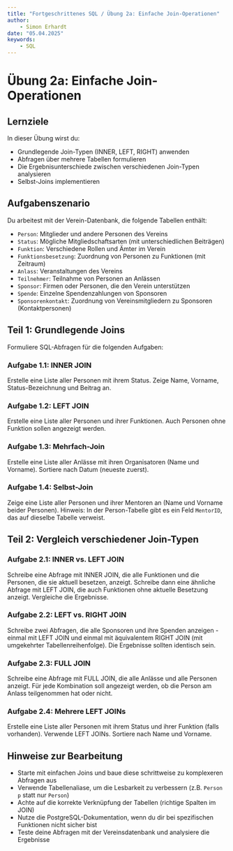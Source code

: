 ```yaml
---
title: "Fortgeschrittenes SQL / Übung 2a: Einfache Join-Operationen"
author: 
    - Simon Erhardt
date: "05.04.2025"
keywords:
    - SQL
---
```


# Übung 2a: Einfache Join-Operationen

## Lernziele

In dieser Übung wirst du:
- Grundlegende Join-Typen (INNER, LEFT, RIGHT) anwenden
- Abfragen über mehrere Tabellen formulieren
- Die Ergebnisunterschiede zwischen verschiedenen Join-Typen analysieren
- Selbst-Joins implementieren

## Aufgabenszenario

Du arbeitest mit der Verein-Datenbank, die folgende Tabellen enthält:
- `Person`: Mitglieder und andere Personen des Vereins
- `Status`: Mögliche Mitgliedschaftsarten (mit unterschiedlichen Beiträgen)
- `Funktion`: Verschiedene Rollen und Ämter im Verein
- `Funktionsbesetzung`: Zuordnung von Personen zu Funktionen (mit Zeitraum)
- `Anlass`: Veranstaltungen des Vereins
- `Teilnehmer`: Teilnahme von Personen an Anlässen
- `Sponsor`: Firmen oder Personen, die den Verein unterstützen
- `Spende`: Einzelne Spendenzahlungen von Sponsoren
- `Sponsorenkontakt`: Zuordnung von Vereinsmitgliedern zu Sponsoren (Kontaktpersonen)

## Teil 1: Grundlegende Joins

Formuliere SQL-Abfragen für die folgenden Aufgaben:

### Aufgabe 1.1: INNER JOIN
Erstelle eine Liste aller Personen mit ihrem Status. Zeige Name, Vorname, Status-Bezeichnung und Beitrag an.

### Aufgabe 1.2: LEFT JOIN
Erstelle eine Liste aller Personen und ihrer Funktionen. Auch Personen ohne Funktion sollen angezeigt werden.

### Aufgabe 1.3: Mehrfach-Join
Erstelle eine Liste aller Anlässe mit ihren Organisatoren (Name und Vorname). Sortiere nach Datum (neueste zuerst).

### Aufgabe 1.4: Selbst-Join
Zeige eine Liste aller Personen und ihrer Mentoren an (Name und Vorname beider Personen). Hinweis: In der Person-Tabelle gibt es ein Feld `MentorID`, das auf dieselbe Tabelle verweist.

## Teil 2: Vergleich verschiedener Join-Typen

### Aufgabe 2.1: INNER vs. LEFT JOIN
Schreibe eine Abfrage mit INNER JOIN, die alle Funktionen und die Personen, die sie aktuell besetzen, anzeigt. Schreibe dann eine ähnliche Abfrage mit LEFT JOIN, die auch Funktionen ohne aktuelle Besetzung anzeigt. Vergleiche die Ergebnisse.

### Aufgabe 2.2: LEFT vs. RIGHT JOIN
Schreibe zwei Abfragen, die alle Sponsoren und ihre Spenden anzeigen - einmal mit LEFT JOIN und einmal mit äquivalentem RIGHT JOIN (mit umgekehrter Tabellenreihenfolge). Die Ergebnisse sollten identisch sein.

### Aufgabe 2.3: FULL JOIN
Schreibe eine Abfrage mit FULL JOIN, die alle Anlässe und alle Personen anzeigt. Für jede Kombination soll angezeigt werden, ob die Person am Anlass teilgenommen hat oder nicht.

### Aufgabe 2.4: Mehrere LEFT JOINs
Erstelle eine Liste aller Personen mit ihrem Status und ihrer Funktion (falls vorhanden). Verwende LEFT JOINs. Sortiere nach Name und Vorname.

## Hinweise zur Bearbeitung

- Starte mit einfachen Joins und baue diese schrittweise zu komplexeren Abfragen aus
- Verwende Tabellenaliase, um die Lesbarkeit zu verbessern (z.B. `Person p` statt nur `Person`)
- Achte auf die korrekte Verknüpfung der Tabellen (richtige Spalten im JOIN)
- Nutze die PostgreSQL-Dokumentation, wenn du dir bei spezifischen Funktionen nicht sicher bist
- Teste deine Abfragen mit der Vereinsdatenbank und analysiere die Ergebnisse
